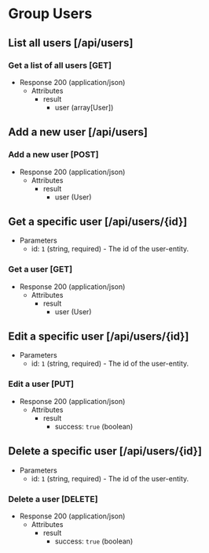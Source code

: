 # Group Users

## List all users [/api/users]

### Get a list of all users [GET]

+ Response 200 (application/json)
    + Attributes
        + result
            + user (array[User])

## Add a new user [/api/users]

### Add a new user [POST]

+ Response 200 (application/json)
    + Attributes
        + result
            + user (User)

## Get a specific user [/api/users/{id}]

+ Parameters
    + id: `1` (string, required) - The id of the user-entity.

### Get a user [GET]

+ Response 200 (application/json)
    + Attributes
        + result
            + user (User)

## Edit a specific user [/api/users/{id}]

+ Parameters
    + id: `1` (string, required) - The id of the user-entity.

### Edit a user [PUT]

+ Response 200 (application/json)
    + Attributes
        + result
            + success: `true` (boolean)

## Delete a specific user [/api/users/{id}]

+ Parameters
    + id: `1` (string, required) - The id of the user-entity.

### Delete a user [DELETE]

+ Response 200 (application/json)
    + Attributes
        + result
            + success: `true` (boolean)